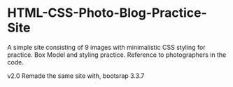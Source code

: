 # HTML-CSS-Photo-Blog-Practice-Site
A simple site consisting of 9 images with minimalistic CSS styling for practice. Box Model and styling practice. Reference to photographers in the code.

v2.0 Remade the same site with, bootsrap 3.3.7
